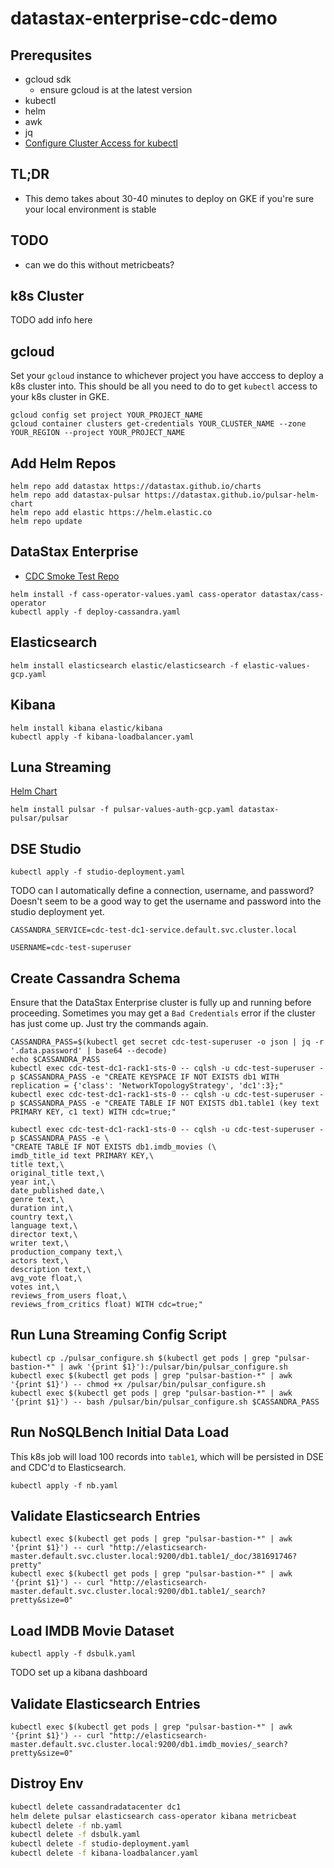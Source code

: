 # datastax-enterprise-cdc-demo
## Prerequsites
- gcloud sdk
    - ensure gcloud is at the latest version
- kubectl
- helm
- awk
- jq
- [Configure Cluster Access for kubectl](https://cloud.google.com/kubernetes-engine/docs/how-to/cluster-access-for-kubectl)
## TL;DR
- This demo takes about 30-40 minutes to deploy on GKE if you're sure your local environment is stable
## TODO
- can we do this without metricbeats?
## k8s Cluster
TODO add info here
## gcloud
Set your `gcloud` instance to whichever project you have acccess to deploy a k8s cluster into. This should be all you need to do to get `kubectl` access to your k8s cluster in GKE.
```shell
gcloud config set project YOUR_PROJECT_NAME
gcloud container clusters get-credentials YOUR_CLUSTER_NAME --zone YOUR_REGION --project YOUR_PROJECT_NAME
```
## Add Helm Repos
```shell
helm repo add datastax https://datastax.github.io/charts
helm repo add datastax-pulsar https://datastax.github.io/pulsar-helm-chart
helm repo add elastic https://helm.elastic.co
helm repo update
```
## DataStax Enterprise
- [CDC Smoke Test Repo](https://github.com/riptano/dse-cdc-test)
```shell
helm install -f cass-operator-values.yaml cass-operator datastax/cass-operator
kubectl apply -f deploy-cassandra.yaml
```
## Elasticsearch
```shell
helm install elasticsearch elastic/elasticsearch -f elastic-values-gcp.yaml
```
## Kibana
```shell
helm install kibana elastic/kibana
kubectl apply -f kibana-loadbalancer.yaml
```
## Luna Streaming
[Helm Chart](https://docs.datastax.com/en/luna/streaming/2.7/quickstart-helm-installs.html)
```shell
helm install pulsar -f pulsar-values-auth-gcp.yaml datastax-pulsar/pulsar
```
## DSE Studio
```shell
kubectl apply -f studio-deployment.yaml
```
TODO can I automatically define a connection, username, and password? Doesn't seem to be a good way to get the username and password into the studio deployment yet.

`CASSANDRA_SERVICE=cdc-test-dc1-service.default.svc.cluster.local`

`USERNAME=cdc-test-superuser`
## Create Cassandra Schema
Ensure that the DataStax Enterprise cluster is fully up and running before proceeding. Sometimes you may get a `Bad Credentials` error if the cluster has just come up. Just try the commands again.
```shell
CASSANDRA_PASS=$(kubectl get secret cdc-test-superuser -o json | jq -r '.data.password' | base64 --decode)
echo $CASSANDRA_PASS
kubectl exec cdc-test-dc1-rack1-sts-0 -- cqlsh -u cdc-test-superuser -p $CASSANDRA_PASS -e "CREATE KEYSPACE IF NOT EXISTS db1 WITH replication = {'class': 'NetworkTopologyStrategy', 'dc1':3};"
kubectl exec cdc-test-dc1-rack1-sts-0 -- cqlsh -u cdc-test-superuser -p $CASSANDRA_PASS -e "CREATE TABLE IF NOT EXISTS db1.table1 (key text PRIMARY KEY, c1 text) WITH cdc=true;"
```
```shell
kubectl exec cdc-test-dc1-rack1-sts-0 -- cqlsh -u cdc-test-superuser -p $CASSANDRA_PASS -e \
"CREATE TABLE IF NOT EXISTS db1.imdb_movies (\
imdb_title_id text PRIMARY KEY,\
title text,\
original_title text,\
year int,\
date_published date,\
genre text,\
duration int,\
country text,\
language text,\
director text,\
writer text,\
production_company text,\
actors text,\
description text,\
avg_vote float,\
votes int,\
reviews_from_users float,\
reviews_from_critics float) WITH cdc=true;"
```
## Run Luna Streaming Config Script
```shell
kubectl cp ./pulsar_configure.sh $(kubectl get pods | grep "pulsar-bastion-*" | awk '{print $1}'):/pulsar/bin/pulsar_configure.sh
kubectl exec $(kubectl get pods | grep "pulsar-bastion-*" | awk '{print $1}') -- chmod +x /pulsar/bin/pulsar_configure.sh
kubectl exec $(kubectl get pods | grep "pulsar-bastion-*" | awk '{print $1}') -- bash /pulsar/bin/pulsar_configure.sh $CASSANDRA_PASS
```
## Run NoSQLBench Initial Data Load
This k8s job will load 100 records into `table1`, which will be persisted in DSE and CDC'd to Elasticsearch.
```shell
kubectl apply -f nb.yaml
```
## Validate Elasticsearch Entries
```shell
kubectl exec $(kubectl get pods | grep "pulsar-bastion-*" | awk '{print $1}') -- curl "http://elasticsearch-master.default.svc.cluster.local:9200/db1.table1/_doc/381691746?pretty"
kubectl exec $(kubectl get pods | grep "pulsar-bastion-*" | awk '{print $1}') -- curl "http://elasticsearch-master.default.svc.cluster.local:9200/db1.table1/_search?pretty&size=0"
```
## Load IMDB Movie Dataset
```shell
kubectl apply -f dsbulk.yaml
```

TODO set up a kibana dashboard
## Validate Elasticsearch Entries
```shell
kubectl exec $(kubectl get pods | grep "pulsar-bastion-*" | awk '{print $1}') -- curl "http://elasticsearch-master.default.svc.cluster.local:9200/db1.imdb_movies/_search?pretty&size=0"
```
## Distroy Env
```bash
kubectl delete cassandradatacenter dc1
helm delete pulsar elasticsearch cass-operator kibana metricbeat
kubectl delete -f nb.yaml
kubectl delete -f dsbulk.yaml
kubectl delete -f studio-deployment.yaml
kubectl delete -f kibana-loadbalancer.yaml
```
